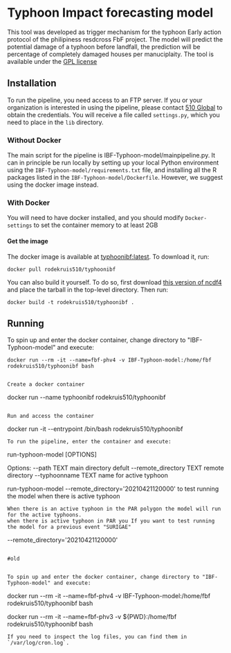 # Typhoon Impact forecasting model

This tool was developed as trigger mechanism for the typhoon Early action protocol of the philipiness resdcross 
FbF project. The model will predict the potential damage of a typhoon before landfall, the prediction will be 
percentage of completely damaged houses per manuciplaity.
The tool is available under the 
[GPL license](https://github.com/rodekruis/Typhoon-Impact-based-forecasting-model/blob/master/LICENSE)

## Installation

To run the pipeline, you need access to an FTP server. 
If you or your organization is interested in using the pipeline, 
please contact [510 Global](https://www.510.global/contact-us/)
to obtain the credentials.  You will receive a file called `settings.py`, which you need to place in 
the `lib` directory.

### Without Docker

The main script for the pipeline is IBF-Typhoon-model/mainpipeline.py.
It can in principle be run locally by setting up your local Python environment using
the `IBF-Typhoon-model/requirements.txt` file, and installing all the R packages listed in the `IBF-Typhoon-model/Dockerfile`.
However, we suggest using the docker image instead.

### With Docker

You will need to have docker installed, and you should modify `Docker-settings`
to set the container memory to at least 2GB

####  Get the image

The docker image is available at 
[typhoonibf:latest](https://hub.docker.com/repository/docker/rodekruis510/typhoonibf/).
To download it, run:
```
docker pull rodekruis510/typhoonibf
```

You can also build it yourself. To do so, first download 
[this version of ncdf4](https://cran.r-project.org/src/contrib/Archive/ncdf4/ncdf4_1.13.tar.gz)
and place the tarball in the top-level directory.
Then run:
```
docker build -t rodekruis510/typhoonibf .
```

## Running

To spin up and enter the docker container, change directory to "IBF-Typhoon-model" and execute:
```
docker run --rm -it --name=fbf-phv4 -v IBF-Typhoon-model:/home/fbf  rodekruis510/typhoonibf bash


Create a docker container
```
docker run --name typhoonibf rodekruis510/typhoonibf

```

Run and access the container
```
docker run -it --entrypoint /bin/bash rodekruis510/typhoonibf
```
To run the pipeline, enter the container and execute:
```
run-typhoon-model [OPTIONS]

Options:
  --path TEXT             main directory defult 
  --remote_directory TEXT                  remote directory 
  --typhoonname TEXT               name for active typhoon

run-typhoon-model --remote_directory='20210421120000' to test running the model when there is active typhoon
```
When there is an active typhoon in the PAR polygon the model will run for the active typhoons. 
when there is active typhoon in PAR you If you want to test running the model for a previous event "SURIGAE"

```
 --remote_directory='20210421120000'
 
```

#old 


To spin up and enter the docker container, change directory to "IBF-Typhoon-model" and execute:
```
docker run --rm -it --name=fbf-phv4 -v IBF-Typhoon-model:/home/fbf  rodekruis510/typhoonibf bash

docker run --rm -it --name=fbf-phv3 -v ${PWD}:/home/fbf  rodekruis510/typhoonibf bash
```
If you need to inspect the log files, you can find them in `/var/log/cron.log`.
